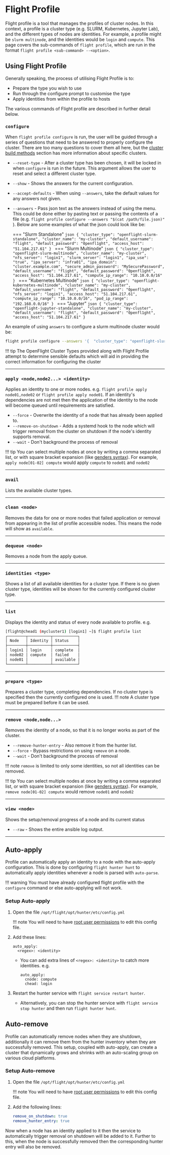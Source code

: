 # Flight Profile

Flight profile is a tool that manages the profiles of cluster nodes. In this context, a profile is a cluster type (e.g. SLURM, Kubernetes, Jupyter Lab), and the different types of nodes are identities. For example, a profile might be `slurm multinode`, and the identities would be `login` and `compute`. This page covers the sub-commands of `flight profile`, which are run in the format `flight profile <sub-command> --<option>`.

## Using Flight Profile

Generally speaking, the process of utilising Flight Profile is to:

- Prepare the type you wish to use
- Run through the configure prompt to customise the type
- Apply identities from within the profile to hosts

The various commands of Flight profile are described in further detail below.

### `configure`

When `flight profile configure` is run, the user will be guided through a series of questions that need to be answered to properly configure the cluster. There are too many questions to cover them all here, but the [cluster build methods](../../../flight-solo/cluster-build-methods/index.md) section has more information about specific clusters.

- `--reset-type` - After a cluster type has been chosen, it will be locked in when `configure` is run in the future. This argument allows the user to reset and select a different cluster type.
- `--show` - Shows the answers for the current configuration.
- `--accept-defaults` - When using `--answers`, take the default values for any answers not given.
- `--answers` - Pass json text as the answers instead of using the menu. This could be done either by pasting text or passing the contents of a file (e.g. `flight profile configure --answers "$(cat /path/file.json)"` ). Below are some examples of what the json could look like be:

    === "Slurm Standalone"
        ```json
        {
          "cluster_type": "openflight-slurm-standalone",
          "cluster_name": "my-cluster",
          "default_username": "flight",
          "default_password": "0penfl1ght",
          "access_host": "51.104.217.61"
        }
        ```
    === "Slurm Multinode"
        ```json
        {
          "cluster_type": "openflight-slurm-multinode",
          "cluster_name": "my-cluster",
          "nfs_server": "login1",
          "slurm_server": "login1",
          "ipa_use": "true",
          "ipa_server": "infra01",
          "ipa_domain": "cluster.example.com",
          "secure_admin_password": "MySecurePassword",
          "default_username": "flight",
          "default_password": "0penfl1ght",
          "access_host": "51.104.217.61",
          "compute_ip_range": "10.10.0.0/16"
        }
        ```
    === "Kubernetes Multinode"
        ```json
        {
          "cluster_type": "openflight-kubernetes-multinode",
          "cluster_name": "my-cluster",
          "default_username": "flight",
          "default_password": "0penfl1ght",
          "nfs_server": "login1",
          "access_host": "51.104.217.61",
          "compute_ip_range": "10.10.0.0/16",
          "pod_ip_range": "192.168.0.0/16"
        }
        ```
    === "Jupyter"
        ```json
        {
          "cluster_type": "openflight-jupyter-standalone",
          "cluster_name": "my-cluster",
          "default_username": "flight",
          "default_password": "0penfl1ght",
          "access_host": "51.104.217.61"
        }
        ```

An example of using `answers` to configure a slurm multinode cluster would be:
```bash
flight profile configure --answers '{  "cluster_type": "openflight-slurm-standalone",  "cluster_name": "my-cluster",  "default_username": "flight",  "default_password": "0penfl1ght",  "access_host": "{{ access_host }}"}'
```

!!! tip
    The OpenFlight Cluster Types provided along with Flight Profile attempt to determine sensible defaults which will aid in providing the correct information for configuring the cluster

---

### `apply <node,node2...> <identity>`

Applies an identity to one or more nodes. e.g. `flight profile apply node01,node02` or `flight profile apply node01`. If an identity's dependencies are not met then the application of the identity to the node will become queued until requirements are satisfied.

- `--force` - Overwrite the identity of a node that has already been applied to.
- `--remove-on-shutdown` - Adds a systemd hook to the node which will trigger removal from the cluster on shutdown if the node's identity supports removal.
- `--wait` - Don't background the process of removal 

!!! tip
    You can select multiple nodes at once by writing a comma separated list, or with square bracket expansion (like [genders syntax](../../../hpc-environment-basics/linux-usage/genders-pdsh.md#creating-a-genders-file)). For example, `apply node[01-02] compute` would apply `compute` to `node01` and `node02`

---

### `avail`

Lists the available cluster types.

---

### `clean <node>`

Removes the data for one or more nodes that failed application or removal from appearing in the list of profile accessible nodes. This means the node will show as `available`.

---

### `dequeue <node>`

Removes a node from the apply queue.

---

### `identities <type>`

Shows a list of all available identities for a cluster type. If there is no given cluster type, identities will be shown for the currently configured cluster type.

---

### `list`

Displays the identity and status of every node available to profile. e.g.
```bash
[flight@chead1 (mycluster1) [login1] ~]$ flight profile list
┌────────┬──────────┬───────────┐
│ Node   │ Identity │ Status    │
├────────┼──────────┼───────────┤
│ login1 │ login    │ complete  │
│ node02 │ compute  │ failed    │
│ node01 │          │ available │
└────────┴──────────┴───────────┘
```

---

### `prepare <type>`

Prepares a cluster type, completing dependencies. If no cluster type is specified then the currently configured one is used.
!!! note
    A cluster type must be prepared before it can be used.

---

### `remove <node,node...>`

Removes the identity of a node, so that it is no longer works as part of the cluster.

- `--remove-hunter-entry` - Also remove it from the hunter list.
- `--force` - Bypass restrictions on using `remove` on a node.
- `--wait` - Don't background the process of removal 

!!! note
    `remove` is limited to only some identities, so not all identities can be removed.

!!! tip
    You can select multiple nodes at once by writing a comma separated list, or with square bracket expansion (like [genders syntax](../../../hpc-environment-basics/linux-usage/genders-pdsh.md#creating-a-genders-file)). For example, `remove node[01-02] compute` would remove `node01` and `node02`

---

### `view <node>`

Shows the setup/removal progress of a node and its current status
- `--raw` - Shows the entire ansible log output.


---

## Auto-apply

Profile can automatically apply an identity to a node with the auto-apply configuration. This is done by configuring `flight hunter hunt` to automatically apply identities whenever a node is parsed with `auto-parse`.

!!! warning
    You must have already configured flight profile with the `configure` command or else auto-applying will not work.

### Setup Auto-apply

1. Open the file `/opt/flight/opt/hunter/etc/config.yml`

    !!! note
        You will need to have [root user permissions](../../../hpc-environment-basics/linux-usage/cli-basics/becoming-root.md) to edit this config file.

2. Add these lines: 
    ```
    auto_apply:
      <regex>: <identity>
    ```
    - You can add extra lines of `<regex>: <identity>` to catch more identities. e.g.
        ```
        auto_apply:
          cnode: compute
          chead: login
        ```
3. Restart the hunter service with `flight service restart hunter`.
    - Alternatively, you can stop the hunter service with `flight service stop hunter` and then run `flight hunter hunt`.

## Auto-remove

Profile can automatically remove nodes when they are shutdown, additionally it can remove them from the hunter inventory when they are successfully removed. This setup, coupled with auto-apply, can create a cluster that dynamically grows and shrinks with an auto-scaling group on various cloud platforms. 

### Setup Auto-remove

1. Open the file `/opt/flight/opt/hunter/etc/config.yml`

    !!! note
        You will need to have [root user permissions](../../../hpc-environment-basics/linux-usage/cli-basics/becoming-root.md) to edit this config file.

1. Add the following lines:
    ```yaml
    remove_on_shutdown: true
    remove_hunter_entry: true
    ```

Now when a node has an identity applied to it then the service to automatically trigger removal on shutdown will be added to it. Further to this, when the node is successfully removed then the corresponding hunter entry will also be removed. 

